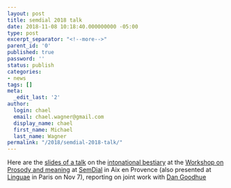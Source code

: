 ```yaml
---
layout: post
title: semdial 2018 talk
date: 2018-11-08 10:18:40.000000000 -05:00
type: post
excerpt_separator: "<!--more-->"
parent_id: '0'
published: true
password: ''
status: publish
categories:
- news
tags: []
meta:
  _edit_last: '2'
author:
  login: chael
  email: chael.wagner@gmail.com
  display_name: chael
  first_name: Michael
  last_name: Wagner
permalink: "/2018/semdial-2018-talk/"
---
```

Here are the [slides of a talk](http://prosodylab.org/data/bestiary/aix/) on the [intonational bestiary](http://prosodylab.cs.mcgill.ca/research/bestiary/) at the [Workshop on Prosody and meaning](http://semdial.hypotheses.org/prosody) at&nbsp;[SemDial](http://semdial.hypotheses.org/) in Aix en Provence (also presented at [Linguae](https://sites.google.com/site/linguaeparis/home) in Paris on Nov 7), reporting on joint work with [Dan Goodhue](http://www.danielgoodhue.com/)

